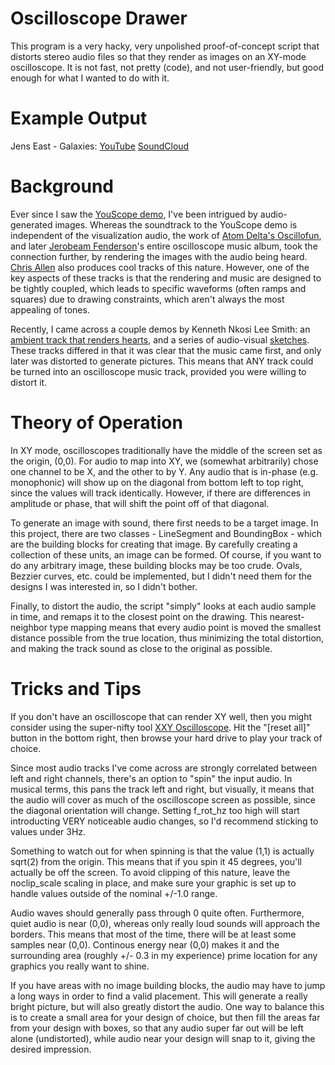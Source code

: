 # Oscilloscope Drawer
This program is a very hacky, very unpolished proof-of-concept
script that distorts stereo audio files so that they render
as images on an XY-mode oscilloscope. It is not fast, not
pretty (code), and not user-friendly, but good enough for what
I wanted to do with it.

# Example Output
Jens East - Galaxies: [YouTube](https://youtu.be/yvlaeIdA-zg) [SoundCloud](https://soundcloud.com/greenkid336600/jens-east-galaxies-render-2)


# Background
Ever since I saw the [YouScope demo](https://www.youtube.com/watch?v=s1eNjUgaB-g),
I've been intrigued by audio-generated images. Whereas the soundtrack to the
YouScope demo is independent of the visualization audio, the work of
[Atom Delta's Oscillofun](https://www.youtube.com/watch?v=o4YyI6_y6kw), and later
[Jerobeam Fenderson](https://oscilloscopemusic.com/)'s entire oscilloscope music
album, took the connection further, by rendering the images with the audio being
heard. [Chris Allen](https://www.youtube.com/channel/UCSb9_amN9Oh2WJhDTwnG3NA)
also produces cool tracks of this nature. However, one of the key aspects of
these tracks is that the rendering and music are designed to be tightly coupled,
which leads to specific waveforms (often ramps and squares) due to drawing
constraints, which aren't always the most appealing of tones.

Recently, I came across a couple demos by Kenneth Nkosi Lee Smith: an
[ambient track that renders hearts](https://www.youtube.com/watch?v=RL8m5kaxVE4),
and a series of audio-visual [sketches](https://www.youtube.com/watch?v=GldvWj8t1ko).
These tracks differed in that it was clear that the music came first, and only
later was distorted to generate pictures. This means that ANY track could be
turned into an oscilloscope music track, provided you were willing to distort it.

# Theory of Operation
In XY mode, oscilloscopes traditionally have the middle of the screen set as
the origin, (0,0). For audio to map into XY, we (somewhat arbitrarily) chose
one channel to be X, and the other to by Y. Any audio that is in-phase
(e.g. monophonic) will show up on the diagonal from bottom left to top right,
since the values will track identically. However, if there are differences
in amplitude or phase, that will shift the point off of that diagonal.

To generate an image with sound, there first needs to be a target image.
In this project, there are two classes - LineSegment and BoundingBox -
which are the building blocks for creating that image. By carefully
creating a collection of these units, an image can be formed. Of
course, if you want to do any arbitrary image, these building blocks
may be too crude. Ovals, Bezzier curves, etc. could be implemented,
but I didn't need them for the designs I was interested in, so I
didn't bother.

Finally, to distort the audio, the script "simply" looks at each
audio sample in time, and remaps it to the closest point on the drawing.
This nearest-neighbor type mapping means that every audio point is moved
the smallest distance possible from the true location, thus minimizing
the total distortion, and making the track sound as close to the original
as possible.

# Tricks and Tips
If you don't have an oscilloscope that can render XY well, then
you might consider using the super-nifty tool
[XXY Oscilloscope](https://dood.al/oscilloscope/). Hit the
"[reset all]" button in the bottom right, then browse your
hard drive to play your track of choice.

Since most audio tracks I've come across are strongly correlated
between left and right channels, there's an option to "spin" the
input audio. In musical terms, this pans the track left and right,
but visually, it means that the audio will cover as much of the
oscilloscope screen as possible, since the diagonal orientation
will change. Setting f_rot_hz too high will start introducting
VERY noticeable audio changes, so I'd recommend sticking to
values under 3Hz.

Something to watch out for when spinning is
that the value (1,1) is actually sqrt(2) from the origin. This
means that if you spin it 45 degrees, you'll actually be off
the screen. To avoid clipping of this nature, leave the
noclip_scale scaling in place, and make sure your graphic
is set up to handle values outside of the nominal +/-1.0
range.

Audio waves should generally pass through 0 quite often.
Furthermore, quiet audio is near (0,0), whereas only really
loud sounds will approach the borders. This means that most
of the time, there will be at least some samples near
(0,0). Continous energy near (0,0) makes it and the
surrounding area (roughly +/- 0.3 in my experience)
prime location for any graphics you really want to shine.

If you have areas with no image building blocks, the
audio may have to jump a long ways in order to find a
valid placement. This will generate a really bright
picture, but will also greatly distort the audio.
One way to balance this is to create a small area
for your design of choice, but then fill the areas
far from your design with boxes, so that any audio
super far out will be left alone (undistorted), while
audio near your design will snap to it, giving the
desired impression.
